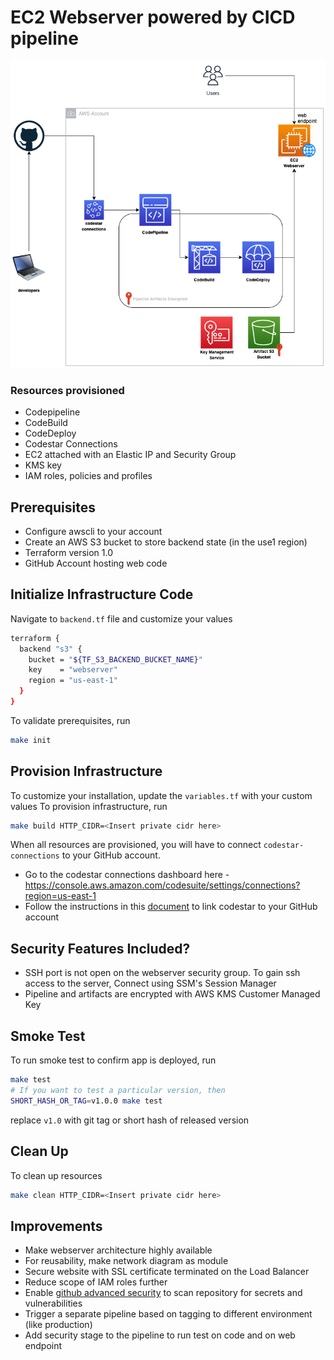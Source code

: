 # EC2 Webserver powered by CICD pipeline
![Infrastructure diagram](images/infrastructure.png)

### Resources provisioned
- Codepipeline
- CodeBuild
- CodeDeploy
- Codestar Connections
- EC2 attached with an Elastic IP and Security Group
- KMS key
- IAM roles, policies and profiles

## Prerequisites
- Configure awscli to your account
- Create an AWS S3 bucket to store backend state (in the use1 region)
- Terraform version 1.0
- GitHub Account hosting web code

## Initialize Infrastructure Code
Navigate to `backend.tf` file and customize your values
```bash
terraform {
  backend "s3" {
    bucket = "${TF_S3_BACKEND_BUCKET_NAME}"
    key    = "webserver"
    region = "us-east-1"
  }
}
```

To validate prerequisites, run
```bash
make init
```

## Provision Infrastructure
To customize your installation, update the `variables.tf` with your custom values
To provision infrastructure, run
```bash
make build HTTP_CIDR=<Insert private cidr here>
```

When all resources are provisioned, you will have to connect `codestar-connections` to your GitHub account. 
- Go to the codestar connections dashboard here - https://console.aws.amazon.com/codesuite/settings/connections?region=us-east-1
- Follow the instructions in this [document](https://docs.aws.amazon.com/codepipeline/latest/userguide/connections-github.html#connections-github-console) to link codestar to your GitHub account

## Security Features Included?
- SSH port is not open on the webserver security group. To gain ssh access to the server, Connect using SSM's Session Manager
- Pipeline and artifacts are encrypted with AWS KMS Customer Managed Key

## Smoke Test
To run smoke test to confirm app is deployed, run
```bash
make test
# If you want to test a particular version, then
SHORT_HASH_OR_TAG=v1.0.0 make test
```
replace `v1.0` with git tag or short hash of released version

## Clean Up
To clean up resources
```bash
make clean HTTP_CIDR=<Insert private cidr here>
```

## Improvements
- Make webserver architecture highly available
- For reusability, make network diagram as module
- Secure website with SSL certificate terminated on the Load Balancer
- Reduce scope of IAM roles further
- Enable [github advanced security](https://docs.github.com/en/code-security/secret-scanning/configuring-secret-scanning-for-your-repositories) to scan repository for secrets and vulnerabilities
- Trigger a separate pipeline based on tagging to different environment (like production)
- Add security stage to the pipeline to run test on code and on web endpoint